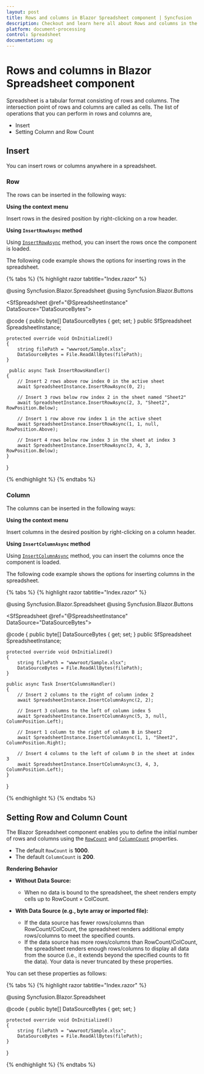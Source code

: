 ```yaml
---
layout: post
title: Rows and columns in Blazor Spreadsheet component | Syncfusion
description: Checkout and learn here all about Rows and columns in the Syncfusion Blazor Spreadsheet component and more.
platform: document-processing
control: Spreadsheet
documentation: ug
---
```


# Rows and columns in Blazor Spreadsheet component

Spreadsheet is a tabular format consisting of rows and columns. The intersection point of rows and columns are called as cells. The list of operations that you can perform in rows and columns are,

*   Insert
*   Setting Column and Row Count

## Insert

You can insert rows or columns anywhere in a spreadsheet.

### Row

The rows can be inserted in the following ways:

**Using the context menu**

 Insert rows in the desired position by right-clicking on a row header.

**Using `InsertRowAsync` method**

Using [`InsertRowAsync`](https://help.syncfusion.com/cr/blazor/Syncfusion.Blazor.Spreadsheet.SfSpreadsheet.html#Syncfusion_Blazor_Spreadsheet_SfSpreadsheet_InsertRowAsync_System_Int32_System_Int32_System_Object_Syncfusion_Blazor_Spreadsheet_RowPosition_) method, you can insert the rows once the component is loaded.

The following code example shows the options for inserting rows in the spreadsheet.

{% tabs %}
{% highlight razor tabtitle="Index.razor" %}

@using Syncfusion.Blazor.Spreadsheet
@using Syncfusion.Blazor.Buttons

<SfButton OnClick="InsertRowsHandler" Content="Insert Rows"></SfButton>
<SfSpreadsheet @ref="@SpreadsheetInstance" DataSource="DataSourceBytes">
    <SpreadsheetRibbon></SpreadsheetRibbon>
</SfSpreadsheet>

@code {
    public byte[] DataSourceBytes { get; set; }
    public SfSpreadsheet SpreadsheetInstance;

    protected override void OnInitialized()
    {
        string filePath = "wwwroot/Sample.xlsx";
        DataSourceBytes = File.ReadAllBytes(filePath);
    }

     public async Task InsertRowsHandler()
    {
        // Insert 2 rows above row index 0 in the active sheet
        await SpreadsheetInstance.InsertRowAsync(0, 2);

        // Insert 3 rows below row index 2 in the sheet named "Sheet2"
        await SpreadsheetInstance.InsertRowAsync(2, 3, "Sheet2", RowPosition.Below);

        // Insert 1 row above row index 1 in the active sheet
        await SpreadsheetInstance.InsertRowAsync(1, 1, null, RowPosition.Above);

        // Insert 4 rows below row index 3 in the sheet at index 3
        await SpreadsheetInstance.InsertRowAsync(3, 4, 3, RowPosition.Below);
    }
}

{% endhighlight %}
{% endtabs %}

### Column

The columns can be inserted in the following ways:

**Using the context menu**

Insert columns in the desired position by right-clicking on a column header.

**Using `InsertColumnAsync` method**

Using [`InsertColumnAsync`](https://help.syncfusion.com/cr/blazor/Syncfusion.Blazor.Spreadsheet.SfSpreadsheet.html#Syncfusion_Blazor_Spreadsheet_SfSpreadsheet_InsertColumnAsync_System_Int32_System_Int32_System_Object_Syncfusion_Blazor_Spreadsheet_ColumnPosition_) method, you can insert the columns once the component is loaded.

The following code example shows the options for inserting columns in the spreadsheet.

{% tabs %}
{% highlight razor tabtitle="Index.razor" %}

@using Syncfusion.Blazor.Spreadsheet
@using Syncfusion.Blazor.Buttons

<SfButton OnClick="InsertColumnsHandler" Content="Insert Columns"></SfButton>
<SfSpreadsheet @ref="@SpreadsheetInstance" DataSource="DataSourceBytes">
    <SpreadsheetRibbon></SpreadsheetRibbon>
</SfSpreadsheet>

@code {
    public byte[] DataSourceBytes { get; set; }
    public SfSpreadsheet SpreadsheetInstance;

    protected override void OnInitialized()
    {
        string filePath = "wwwroot/Sample.xlsx";
        DataSourceBytes = File.ReadAllBytes(filePath);
    }

    public async Task InsertColumnsHandler()
    {
        // Insert 2 columns to the right of column index 2
        await SpreadsheetInstance.InsertColumnAsync(2, 2);

        // Insert 3 columns to the left of column index 5
        await SpreadsheetInstance.InsertColumnAsync(5, 3, null, ColumnPosition.Left);

        // Insert 1 column to the right of column B in Sheet2
        await SpreadsheetInstance.InsertColumnAsync(1, 1, "Sheet2", ColumnPosition.Right);

        // Insert 4 columns to the left of column D in the sheet at index 3
        await SpreadsheetInstance.InsertColumnAsync(3, 4, 3, ColumnPosition.Left);
    }
}

{% endhighlight %}
{% endtabs %}

## Setting Row and Column Count

The Blazor Spreadsheet component enables you to define the initial number of rows and columns using the [`RowCount`](https://help.syncfusion.com/cr/blazor/Syncfusion.Blazor.Spreadsheet.SfSpreadsheet.html#Syncfusion_Blazor_Spreadsheet_SfSpreadsheet_RowCount) and [`ColumnCount`](https://help.syncfusion.com/cr/blazor/Syncfusion.Blazor.Spreadsheet.SfSpreadsheet.html#Syncfusion_Blazor_Spreadsheet_SfSpreadsheet_ColumnCount) properties.

*   The default `RowCount` is **1000**.
*   The default `ColumnCount` is **200**.

**Rendering Behavior**

- **Without Data Source:** 

  - When no data is bound to the spreadsheet, the sheet renders empty cells up to RowCount × ColCount.

- **With Data Source (e.g., byte array or imported file):**

  - If the data source has fewer rows/columns than RowCount/ColCount, the spreadsheet renders additional empty rows/columns to meet the specified counts.
  - If the data source has more rows/columns than RowCount/ColCount, the spreadsheet renders enough rows/columns to display all data from the source (i.e., it extends beyond the specified counts to fit the data). Your data is never truncated by these properties.


You can set these properties as follows:

{% tabs %}
{% highlight razor tabtitle="Index.razor" %}

@using Syncfusion.Blazor.Spreadsheet

<SfSpreadsheet DataSource="DataSourceBytes" RowCount="1200" ColumnCount="300" >
    <SpreadsheetRibbon></SpreadsheetRibbon>
</SfSpreadsheet>

@code {
    public byte[] DataSourceBytes { get; set; }

    protected override void OnInitialized()
    {
        string filePath = "wwwroot/Sample.xlsx";
        DataSourceBytes = File.ReadAllBytes(filePath);
    }
}

{% endhighlight %}
{% endtabs %}